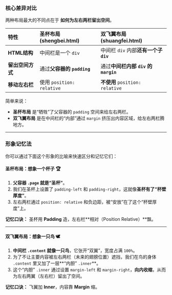 ### 核心差异对比

两种布局最大的不同点在于 **如何为左右两栏留出空间**。

| 特性 | 圣杯布局 (shengbei.html) | 双飞翼布局 (shuangfei.html) |
| :--- | :--- | :--- |
| **HTML结构** | 中间栏是一个 `div` | 中间栏 `div` 内部**还有一个子 `div`** |
| **留出空间方式** | 通过**父容器的 `padding`** | 通过**中间栏内部 `div` 的 `margin`** |
| **移动左右栏** | 使用 `position: relative` | **不使用** `position: relative` |

简单来说：
*   **圣杯布局** 是“牺牲”了父容器的 `padding` 空间来给左右两栏。
*   **双飞翼布局** 是在中间栏的“内部”通过 `margin` 挤压出内容区域，给左右两栏腾地方。

---

### 形象记忆法

你可以通过下面这个形象的比喻来快速区分和记忆它们：

#### 圣杯布局：想象一个杯子 🏆

1.  **父容器 `.page` 就是“圣杯”**。
2.  我们在圣杯上设置了 `padding-left` 和 `padding-right`，这就像**圣杯有了“杯壁厚度”**。
3.  左右两栏通过 `position: relative` 和负边距，被“安放”在了这个“杯壁厚度”上。

**记忆口诀：** 圣杯用 **Padding** 造，左右栏**相对（Position Relative）**飘。

---

#### 双飞翼布局：想象一只鸟 🕊️

1.  **中间栏 `.content` 就像一只鸟**，它张开“双翼”，宽度占满 `100%`。
2.  为了不让主要内容被左右两栏（未来的翅膀位置）遮挡，我们在鸟的身体 `.content` 里又加了一层**“内胆” `.inner`**。
3.  这个“内胆” `.inner` 通过设置 `margin-left` 和 `margin-right`，**向内收缩**，从而为左右两翼（左右栏）留出了空间。

**记忆口诀：** 飞翼加 **Inner**，内容靠 **Margin** 缩。